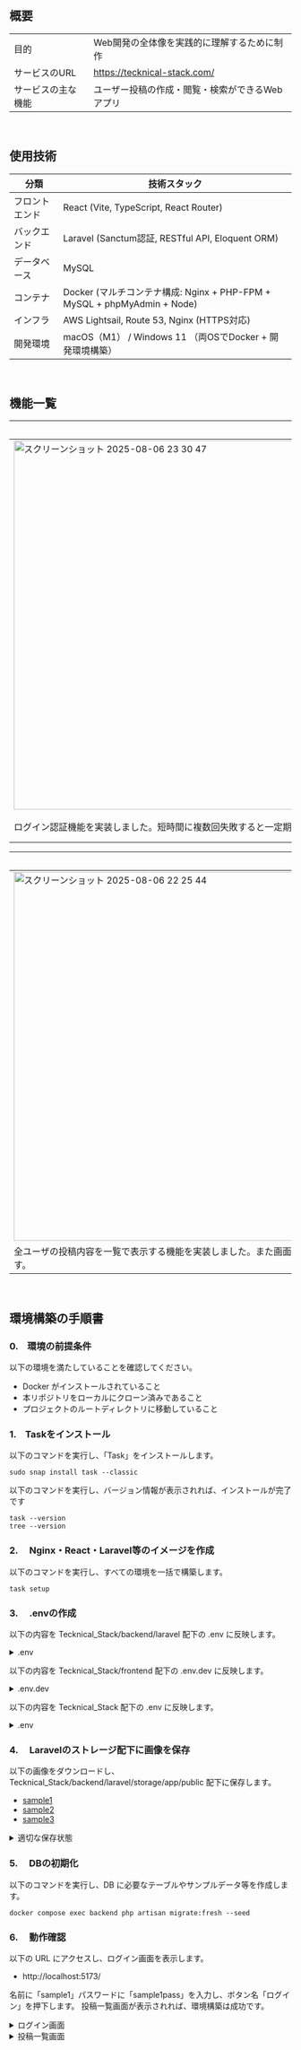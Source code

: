 
## 概要

<table>
  <tr>
    <td>目的</td>
    <td>Web開発の全体像を実践的に理解するために制作</td>
  </tr>
  <tr>
    <td>サービスのURL</td>
    <td><a href="https://tecknical-stack.com/">https://tecknical-stack.com/</a></td>
  </tr>
  <tr>
    <td>サービスの主な機能</td>
    <td>ユーザー投稿の作成・閲覧・検索ができるWebアプリ</td>
  </tr>
</table>

<br>

## 使用技術

| 分類 | 技術スタック |
|-|-|
| フロントエンド | React (Vite, TypeScript, React Router) |
| バックエンド | Laravel (Sanctum認証, RESTful API, Eloquent ORM) |
| データベース | MySQL |
| コンテナ | Docker (マルチコンテナ構成: Nginx + PHP-FPM + MySQL + phpMyAdmin + Node) |
| インフラ | AWS Lightsail, Route 53, Nginx (HTTPS対応) |
| 開発環境 | macOS（M1） / Windows 11 （両OSでDocker + 開発環境構築） |

<br>

## 機能一覧

|ログイン画面|新規登録画面|
|-----------------------------------------------------|-|
| <img width="1280" height="658" alt="スクリーンショット 2025-08-06 23 30 47" src="https://github.com/user-attachments/assets/bca59faa-a865-4101-83b9-f6296df0ae91" /> | <img width="1280" height="658" alt="スクリーンショット 2025-08-06 22 21 19" src="https://github.com/user-attachments/assets/d0ad8b36-4808-4168-93fb-5deb7a3aa3a2" />  |
|ログイン認証機能を実装しました。短時間に複数回失敗すると一定期間ログインができなくなります。　　　　　　　|アカウント登録機能を実装しました。登録処理を行いたくない場合、ログイン画面で「名前: sample1, パスワード: sample1pass」を入力するとログインできるように設定されています。|


|投稿一覧画面|検索画面|
|-|-|
| <img width="1280" height="658" alt="スクリーンショット 2025-08-06 22 25 44" src="https://github.com/user-attachments/assets/791b82fc-0c60-4c80-b783-30240e3540a2" /> | <img width="1280" height="658" alt="スクリーンショット 2025-08-06 22 27 02" src="https://github.com/user-attachments/assets/74a59c2f-5cd2-46eb-bf4a-ca7abd3ae8cb" /> |
|全ユーザの投稿内容を一覧で表示する機能を実装しました。また画面上部からテキストと画像を投稿できる機能も実装しました。ユーザ自身が投稿したものは編集・削除が可能です。|検索キーワードにヒットした投稿内容を表示する機能を実装しました。こちらでもユーザ自身が投稿したものは編集・削除が可能です。　　|





<br>

## 環境構築の手順書

### 0.　環境の前提条件

以下の環境を満たしていることを確認してください。

- Docker がインストールされていること
- 本リポジトリをローカルにクローン済みであること
- プロジェクトのルートディレクトリに移動していること

### 1.　Taskをインストール

以下のコマンドを実行し、「Task」をインストールします。<br>

```
sudo snap install task --classic
```

以下のコマンドを実行し、バージョン情報が表示されれば、インストールが完了です<br>

```
task --version
tree --version
```


### 2. 　Nginx・React・Laravel等のイメージを作成

以下のコマンドを実行し、すべての環境を一括で構築します。

```
task setup
```


### 3.　 .envの作成

以下の内容を Tecknical_Stack/backend/laravel 配下の .env に反映します。

<details>
<summary>.env</summary>

```dotenv
# アプリケーション基本設定
APP_NAME=Laravel
APP_ENV=local
APP_KEY=base64:cgO0y7cyTt+eTp1LgXu8M5HHVZyTY0GY7OIUYK13C7g=
APP_DEBUG=true
APP_URL=http://localhost

# アプリの言語設定
APP_LOCALE=en
APP_FALLBACK_LOCALE=en
APP_FAKER_LOCALE=en_US

# メンテナンスモード関連
APP_MAINTENANCE_DRIVER=file

# ハッシュ設定
BCRYPT_ROUNDS=12

# ログ設定
LOG_CHANNEL=stack
LOG_STACK=single
LOG_DEPRECATIONS_CHANNEL=null
LOG_LEVEL=debug

# データベース接続設定
DB_CONNECTION=mysql
DB_HOST=db
DB_PORT=3306
DB_DATABASE=laravel
DB_USERNAME=laravel
DB_PASSWORD=secret

# セッション管理設定
SESSION_DRIVER=file
SESSION_LIFETIME=120
SESSION_ENCRYPT=false
SESSION_PATH=/
SESSION_DOMAIN=null

# ファイル保存先の設定
FILESYSTEM_DISK=local

# キャッシュの保存先を設定
CACHE_STORE=file

# Redis設定
REDIS_CLIENT=phpredis
REDIS_HOST=127.0.0.1
REDIS_PASSWORD=null
REDIS_PORT=6379

# メール送信設定（MailpitやSMTPなど）
MAIL_MAILER=log
MAIL_SCHEME=null
MAIL_HOST=127.0.0.1
MAIL_PORT=2525
MAIL_USERNAME=null
MAIL_PASSWORD=null
MAIL_FROM_ADDRESS="hello@example.com"
MAIL_FROM_NAME="${APP_NAME}"

# AWS設定（S3を使う場合）
AWS_ACCESS_KEY_ID=
AWS_SECRET_ACCESS_KEY=
AWS_DEFAULT_REGION=us-east-1
AWS_BUCKET=
AWS_USE_PATH_STYLE_ENDPOINT=false

# Viteフロントエンド用設定（JS側でAPP_NAMEを使いたい場合
VITE_APP_NAME="${APP_NAME}"
```

</details>



以下の内容を Tecknical_Stack/frontend 配下の .env.dev に反映します。

<details>
<summary>.env.dev</summary>

```dotenv
VITE_API_BASE_URL=https://localhost:8443
```

</details>

以下の内容を Tecknical_Stack 配下の .env に反映します。

<details>
<summary>.env</summary>

```dotenv
APP_ENV=development

# mysql
MYSQL_ROOT_PASSWORD=root
MYSQL_DATABASE=laravel_dev
MYSQL_USER=laravel
MYSQL_PASSWORD=secret
```
</details>

### 4. 　Laravelのストレージ配下に画像を保存

以下の画像をダウンロードし、Tecknical_Stack/backend/laravel/storage/app/public 配下に保存します。

- [sample1](https://github.com/user-attachments/assets/bd8aca01-200e-4d33-a4a1-9609e6e92563)
- [sample2](https://github.com/user-attachments/assets/426ceea9-6d32-4d82-972d-9f625abd5e38)
- [sample3](https://github.com/user-attachments/assets/bbca3003-6aec-4019-9b86-aabfb2b88da8)

<details>
<summary>適切な保存状態</summary>
<img width="311" height="413" alt="画像の表示に失敗しました。" src="https://github.com/user-attachments/assets/6ce58cda-0bc0-4cc2-94e6-5055f94120c3" />
</details>


### 5.　 DBの初期化

以下のコマンドを実行し、DB に必要なテーブルやサンプルデータ等を作成します。

```
docker compose exec backend php artisan migrate:fresh --seed
```


### 6. 　動作確認

以下の URL にアクセスし、ログイン画面を表示します。

- http://localhost:5173/

名前に「sample1」パスワードに「sample1pass」を入力し、ボタン名「ログイン」を押下します。
投稿一覧画面が表示されれば、環境構築は成功です。

<details>
<summary>ログイン画面</summary>
<img width="1919" height="824" alt="画像の表示に失敗しました。" src="https://github.com/user-attachments/assets/42870286-e9be-4aa8-95d3-a49dc6a5c66a" />
</details>

<details>
<summary>投稿一覧画面</summary>
<img width="1914" height="2472" alt="画像の表示に失敗しました。" src="https://github.com/user-attachments/assets/3253110a-6f42-49bf-aace-51eddaa110ff" />
</details>
